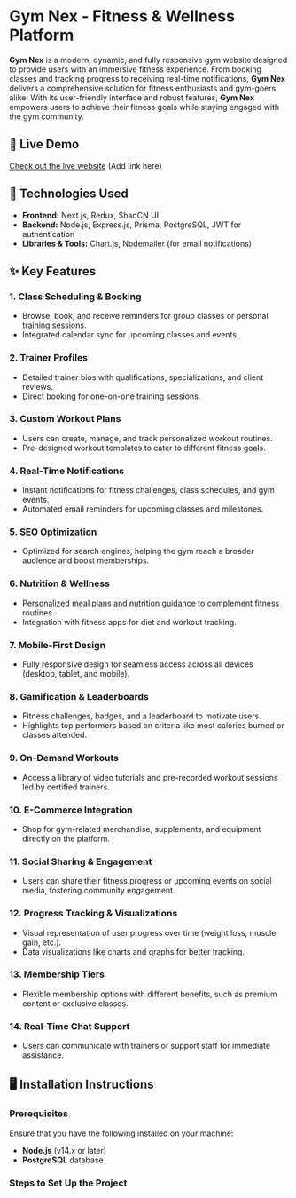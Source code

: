 # Gym Nex - Fitness & Wellness Platform

**Gym Nex** is a modern, dynamic, and fully responsive gym website designed to provide users with an immersive fitness experience. From booking classes and tracking progress to receiving real-time notifications, **Gym Nex** delivers a comprehensive solution for fitness enthusiasts and gym-goers alike. With its user-friendly interface and robust features, **Gym Nex** empowers users to achieve their fitness goals while staying engaged with the gym community.

## 🚀 **Live Demo**  
[Check out the live website](#) (Add link here)

## 📂 **Technologies Used**
- **Frontend:** Next.js, Redux, ShadCN UI
- **Backend:** Node.js, Express.js, Prisma, PostgreSQL, JWT for authentication
- **Libraries & Tools:** Chart.js, Nodemailer (for email notifications)

## ✨ **Key Features**

### 1. **Class Scheduling & Booking**
   - Browse, book, and receive reminders for group classes or personal training sessions.
   - Integrated calendar sync for upcoming classes and events.

### 2. **Trainer Profiles**
   - Detailed trainer bios with qualifications, specializations, and client reviews.
   - Direct booking for one-on-one training sessions.

### 3. **Custom Workout Plans**
   - Users can create, manage, and track personalized workout routines.
   - Pre-designed workout templates to cater to different fitness goals.

### 4. **Real-Time Notifications**
   - Instant notifications for fitness challenges, class schedules, and gym events.
   - Automated email reminders for upcoming classes and milestones.

### 5. **SEO Optimization**
   - Optimized for search engines, helping the gym reach a broader audience and boost memberships.

### 6. **Nutrition & Wellness**
   - Personalized meal plans and nutrition guidance to complement fitness routines.
   - Integration with fitness apps for diet and workout tracking.

### 7. **Mobile-First Design**
   - Fully responsive design for seamless access across all devices (desktop, tablet, and mobile).

### 8. **Gamification & Leaderboards**
   - Fitness challenges, badges, and a leaderboard to motivate users.
   - Highlights top performers based on criteria like most calories burned or classes attended.

### 9. **On-Demand Workouts**
   - Access a library of video tutorials and pre-recorded workout sessions led by certified trainers.

### 10. **E-Commerce Integration**
   - Shop for gym-related merchandise, supplements, and equipment directly on the platform.

### 11. **Social Sharing & Engagement**
   - Users can share their fitness progress or upcoming events on social media, fostering community engagement.

### 12. **Progress Tracking & Visualizations**
   - Visual representation of user progress over time (weight loss, muscle gain, etc.).
   - Data visualizations like charts and graphs for better tracking.

### 13. **Membership Tiers**
   - Flexible membership options with different benefits, such as premium content or exclusive classes.

### 14. **Real-Time Chat Support**
   - Users can communicate with trainers or support staff for immediate assistance.

## 🖥️ **Installation Instructions**

### Prerequisites
Ensure that you have the following installed on your machine:
- **Node.js** (v14.x or later)
- **PostgreSQL** database

### Steps to Set Up the Project


